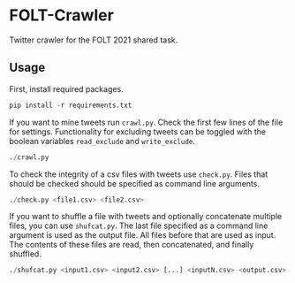# FOLT-Crawler
Twitter crawler for the FOLT 2021 shared task.

## Usage
First, install required packages.
```python
pip install -r requirements.txt
```
If you want to mine tweets run `crawl.py`. Check the first few lines of the file for settings. Functionality for excluding tweets can be toggled with the boolean variables `read_exclude` and `write_exclude`.
```python
./crawl.py
```
To check the integrity of a csv files with tweets use `check.py`. Files that
should be checked should be specified as command line arguments.
```python
./check.py <file1.csv> <file2.csv>
```
If you want to shuffle a file with tweets and optionally concatenate multiple
files, you can use `shufcat.py`. The last file specified as a command line
argument is used as the output file. All files before that are used as input.
The contents of these files are read, then concatenated, and finally shuffled.
```python
./shufcat.py <input1.csv> <input2.csv> [...] <inputN.csv> <output.csv>
```
